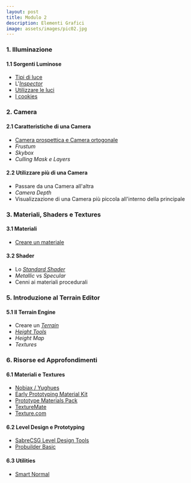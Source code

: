```yaml
---
layout: post
title: Modulo 2
description: Elementi Grafici
image: assets/images/pic02.jpg
---
```


<h3>1. Illuminazione</h3>

<h4>1.1 Sorgenti Luminose</h4>

<ul>
    <li><a href="https://docs.unity3d.com/Manual/Lighting.html" target="_blank">Tipi di luce</a></li>
    <li>L'<em><a href="https://docs.unity3d.com/Manual/class-Light.html" target="_blank">Inspector</a></em></li>
    <li><a href="https://docs.unity3d.com/Manual/UsingLights.html" target="_blank">Utilizzare le luci</a></li>
    <li><a href="https://docs.unity3d.com/Manual/Cookies.html" target="_blank">I cookies</a></li>
</ul>

<h3>2. Camera</h3>

<h4>2.1 Caratteristiche di una Camera</h4>

<ul>
    <li><a href="https://docs.unity3d.com/Manual/CamerasOverview.html" target="_blank">Camera prospettica e Camera ortogonale</a></li>
    <li><em>Frustum</em></li>
    <li><em>Skybox</em></li>
    <li><em>Culling Mask e Layers</em></li>
</ul>

<h4>2.2 Utilizzare più di una Camera</h4>

<ul>
    <li>Passare da una Camera all'altra</li>
    <li><em>Camera Depth</em></li>
    <li>Visualizzazione di una Camera più piccola all'interno della principale</li>
</ul>

<h3>3. Materiali, Shaders e Textures</h3>

<h4>3.1 Materiali</h4>

<ul>
    <li><a href="https://docs.unity3d.com/Manual/Materials.html" target="_blank">Creare un materiale</a></li>
</ul>

<h4>3.2 Shader</h4>

<ul>
    <li>Lo <em><a href="https://docs.unity3d.com/Manual/shader-StandardShader.html" target="_blank">Standard Shader</a></em></li>
    <li><em>Metallic</em> vs <em>Specular</em></li>
    <li>Cenni ai materiali procedurali</li>
</ul>

<h3>5. Introduzione al Terrain Editor</h3>

<h4>5.1 Il Terrain Engine</h4>

<ul>
    <li>Creare un <em><a href="https://docs.unity3d.com/Manual/terrain-UsingTerrains.html" target="_blank">Terrain</a></em></li>
    <li><em><a href="https://docs.unity3d.com/Manual/terrain-Height.html" target="_blank">Height Tools</a></em></li>
    <li><em>Height Map</em></li>
    <li><em>Textures</em></li>
</ul>

<h3>6. Risorse ed Approfondimenti</h3>

<h4>6.1 Materiali e Textures</h4>

<ul>
    <li><a href="https://www.assetstore.unity3d.com/en/#!/search/page=1/sortby=popularity/query=publisher:4986?aid=1011lHJn" target="_blank">Nobiax / Yughues</a></li>
    <li><a href="https://www.assetstore.unity3d.com/en/#!/content/51761?aid=1011lHJn" target="_blank">Early Prototyping Material Kit</a></li>
    <li><a href="https://www.assetstore.unity3d.com/en/#!/content/65136?aid=1011lHJn" target="_blank">Prototype Materials Pack</a></li>
    <li><a href="http://www.texturemate.com/" target="_blank">TextureMate</a></li>
    <li><a href="http://www.textures.com/" target="_blank">Texture.com</a></li>
</ul>

<h4>6.2 Level Design e Prototyping</h4>

<ul>
    <li><a href="https://www.assetstore.unity3d.com/en/#!/content/47418?aid=1011lHJn" target="_blank">SabreCSG Level Design Tools</a></li>
    <li><a href="https://www.assetstore.unity3d.com/en/#!/content/11919?aid=1011lHJn" target="_blank">Probuilder Basic</a></li>
</ul>

<h4>6.3 Utilities</h4>

<ul>
    <li><a href="http://www.smart-page.net/smartnormal/" target="_blank">Smart Normal</a></li>
</ul>
